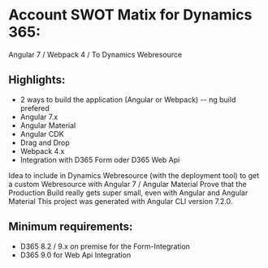 # Account SWOT Matix for Dynamics 365: 
Angular 7 / Webpack 4 / To Dynamics Webresource

## Highlights:

* 2 ways to build the application (Angular or Webpack) -- ng build prefered
* Angular 7.x
* Angular Material
* Angular CDK
* Drag and Drop
* Webpack 4.x
* Integration with D365 Form oder D365 Web Api

Idea to include in Dynamics Webresource (with the deployment tool) to get a custom Webresource with Angular 7 / Angular Material
Prove that the Production Build really gets super small, even with Angular and Angular Material
This project was generated with Angular CLI version 7.2.0.

## Minimum requirements:

* D365 8.2 / 9.x on premise for the Form-Integration
* D365 9.0 for Web Api Integration

